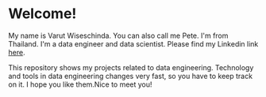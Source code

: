 # Welcome!
My name is Varut Wiseschinda.
You can also call me Pete.
I'm from Thailand.
I'm a data engineer and data scientist.
Please find my Linkedin link [here](https://www.linkedin.com/in/varut-wiseschinda-807a24a1/).  

This repository shows my projects related to data engineering. Technology and tools in data engineering changes very fast, so you have to keep track on it. I hope you like them.Nice to meet you!

